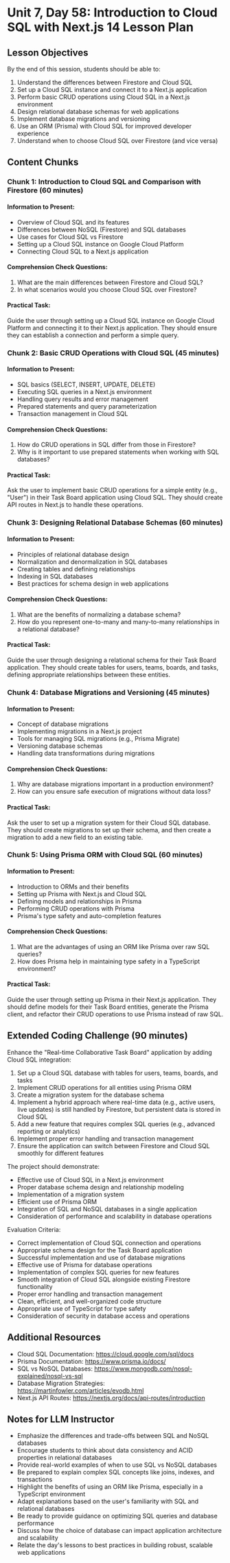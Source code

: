 # Unit 7, Day 58: Introduction to Cloud SQL with Next.js 14 Lesson Plan

## Lesson Objectives
By the end of this session, students should be able to:
1. Understand the differences between Firestore and Cloud SQL
2. Set up a Cloud SQL instance and connect it to a Next.js application
3. Perform basic CRUD operations using Cloud SQL in a Next.js environment
4. Design relational database schemas for web applications
5. Implement database migrations and versioning
6. Use an ORM (Prisma) with Cloud SQL for improved developer experience
7. Understand when to choose Cloud SQL over Firestore (and vice versa)

## Content Chunks

### Chunk 1: Introduction to Cloud SQL and Comparison with Firestore (60 minutes)

#### Information to Present:
- Overview of Cloud SQL and its features
- Differences between NoSQL (Firestore) and SQL databases
- Use cases for Cloud SQL vs Firestore
- Setting up a Cloud SQL instance on Google Cloud Platform
- Connecting Cloud SQL to a Next.js application

#### Comprehension Check Questions:
1. What are the main differences between Firestore and Cloud SQL?
2. In what scenarios would you choose Cloud SQL over Firestore?

#### Practical Task:
Guide the user through setting up a Cloud SQL instance on Google Cloud Platform and connecting it to their Next.js application. They should ensure they can establish a connection and perform a simple query.

### Chunk 2: Basic CRUD Operations with Cloud SQL (45 minutes)

#### Information to Present:
- SQL basics (SELECT, INSERT, UPDATE, DELETE)
- Executing SQL queries in a Next.js environment
- Handling query results and error management
- Prepared statements and query parameterization
- Transaction management in Cloud SQL

#### Comprehension Check Questions:
1. How do CRUD operations in SQL differ from those in Firestore?
2. Why is it important to use prepared statements when working with SQL databases?

#### Practical Task:
Ask the user to implement basic CRUD operations for a simple entity (e.g., "User") in their Task Board application using Cloud SQL. They should create API routes in Next.js to handle these operations.

### Chunk 3: Designing Relational Database Schemas (60 minutes)

#### Information to Present:
- Principles of relational database design
- Normalization and denormalization in SQL databases
- Creating tables and defining relationships
- Indexing in SQL databases
- Best practices for schema design in web applications

#### Comprehension Check Questions:
1. What are the benefits of normalizing a database schema?
2. How do you represent one-to-many and many-to-many relationships in a relational database?

#### Practical Task:
Guide the user through designing a relational schema for their Task Board application. They should create tables for users, teams, boards, and tasks, defining appropriate relationships between these entities.

### Chunk 4: Database Migrations and Versioning (45 minutes)

#### Information to Present:
- Concept of database migrations
- Implementing migrations in a Next.js project
- Tools for managing SQL migrations (e.g., Prisma Migrate)
- Versioning database schemas
- Handling data transformations during migrations

#### Comprehension Check Questions:
1. Why are database migrations important in a production environment?
2. How can you ensure safe execution of migrations without data loss?

#### Practical Task:
Ask the user to set up a migration system for their Cloud SQL database. They should create migrations to set up their schema, and then create a migration to add a new field to an existing table.

### Chunk 5: Using Prisma ORM with Cloud SQL (60 minutes)

#### Information to Present:
- Introduction to ORMs and their benefits
- Setting up Prisma with Next.js and Cloud SQL
- Defining models and relationships in Prisma
- Performing CRUD operations with Prisma
- Prisma's type safety and auto-completion features

#### Comprehension Check Questions:
1. What are the advantages of using an ORM like Prisma over raw SQL queries?
2. How does Prisma help in maintaining type safety in a TypeScript environment?

#### Practical Task:
Guide the user through setting up Prisma in their Next.js application. They should define models for their Task Board entities, generate the Prisma client, and refactor their CRUD operations to use Prisma instead of raw SQL.

## Extended Coding Challenge (90 minutes)

Enhance the "Real-time Collaborative Task Board" application by adding Cloud SQL integration:

1. Set up a Cloud SQL database with tables for users, teams, boards, and tasks
2. Implement CRUD operations for all entities using Prisma ORM
3. Create a migration system for the database schema
4. Implement a hybrid approach where real-time data (e.g., active users, live updates) is still handled by Firestore, but persistent data is stored in Cloud SQL
5. Add a new feature that requires complex SQL queries (e.g., advanced reporting or analytics)
6. Implement proper error handling and transaction management
7. Ensure the application can switch between Firestore and Cloud SQL smoothly for different features

The project should demonstrate:
- Effective use of Cloud SQL in a Next.js environment
- Proper database schema design and relationship modeling
- Implementation of a migration system
- Efficient use of Prisma ORM
- Integration of SQL and NoSQL databases in a single application
- Consideration of performance and scalability in database operations

Evaluation Criteria:
- Correct implementation of Cloud SQL connection and operations
- Appropriate schema design for the Task Board application
- Successful implementation and use of database migrations
- Effective use of Prisma for database operations
- Implementation of complex SQL queries for new features
- Smooth integration of Cloud SQL alongside existing Firestore functionality
- Proper error handling and transaction management
- Clean, efficient, and well-organized code structure
- Appropriate use of TypeScript for type safety
- Consideration of security in database access and operations

## Additional Resources
- Cloud SQL Documentation: https://cloud.google.com/sql/docs
- Prisma Documentation: https://www.prisma.io/docs/
- SQL vs NoSQL Databases: https://www.mongodb.com/nosql-explained/nosql-vs-sql
- Database Migration Strategies: https://martinfowler.com/articles/evodb.html
- Next.js API Routes: https://nextjs.org/docs/api-routes/introduction

## Notes for LLM Instructor
- Emphasize the differences and trade-offs between SQL and NoSQL databases
- Encourage students to think about data consistency and ACID properties in relational databases
- Provide real-world examples of when to use SQL vs NoSQL databases
- Be prepared to explain complex SQL concepts like joins, indexes, and transactions
- Highlight the benefits of using an ORM like Prisma, especially in a TypeScript environment
- Adapt explanations based on the user's familiarity with SQL and relational databases
- Be ready to provide guidance on optimizing SQL queries and database performance
- Discuss how the choice of database can impact application architecture and scalability
- Relate the day's lessons to best practices in building robust, scalable web applications
